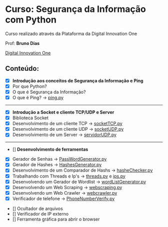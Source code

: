 # Curso: Segurança da Informação com Python
 
Curso realizado através da Plataforma da Digital Innovation One

Prof: **Bruno Dias**

[Digital Innovation One](web.digitalinnovation.one)

## Conteúdo:

* [x] **Introdução aos conceitos de Segurança da Informação e Ping**
* [x] Por que Python? 
* [x] O que é Segurança da Informação? 
* [x] O que é Ping? -> [ping.py](ping.py)
<hr>

* [x] **Introdução a Socket e cliente TCP/UDP e Server**
* [x] Biblioteca Socket
* [x] Desenvolvimento de um cliente TCP -> [socketTCP.py](socketTCP.py)
* [x] Desenvolvimento de um cliente UDP -> [socketUDP.py](socketUDP.py) 
* [x] Desenvolvimento de um Server -> [servidorUDP.py](servidorUDP.py) 
<hr>

* [] **Desenvolvimento de ferramentas** 
* [x] Gerador de Senhas -> [PassWordGenerator.py](PassWordGenerator.py) 
* [x] Gerador de Hashes -> [HashesGenerator.py](HashesGenerator.py) 
* [x] Desenvolvimento de um Comparador de Hashs -> [hasheChecker.py](hasheChecker.py)
* [x] Trabalhando com Threads e Ip's -> [threads.py](threads.py) e [ips.py](ips.py)
* [x] Desenvolvendo um Gerador de Wordlist ->  [wordListGenerator.py](wordListGenerator.py)
* [x] Desenvolvendo um Web Scraping -> [webscraping.py](webscraping.py)
* [x] Desenvolvendo um Web Crawler  -> [webcrawler.py
](webcrawler.py)
* [x] Verificador de telefone -> [PhoneNumberVerify.py](PhoneNumberVerify.py)
* [] Ocultador de arquivos
* [] Verificador de IP externo
* [] Ferramenta gráfica para abrir o browser